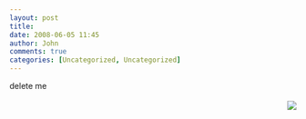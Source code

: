 ```yaml
---
layout: post
title: 
date: 2008-06-05 11:45
author: John
comments: true
categories: [Uncategorized, Uncategorized]
---
```

<p>delete me</p><div class="wlWriterHeaderFooter" style="text-align:right; margin:0px; padding:4px 0px 4px 0px;"><a href="http://www.dotnetkicks.com/kick/?url=/test-post-0/"><img src="http://www.dotnetkicks.com/Services/Images/KickItImageGenerator.ashx?url=/test-post-0/&amp;bgcolor=0080C0&amp;fgcolor=FFFFFF&amp;border=000000&amp;cbgcolor=D4E1ED&amp;cfgcolor=000000" border="0/"></a></div>


